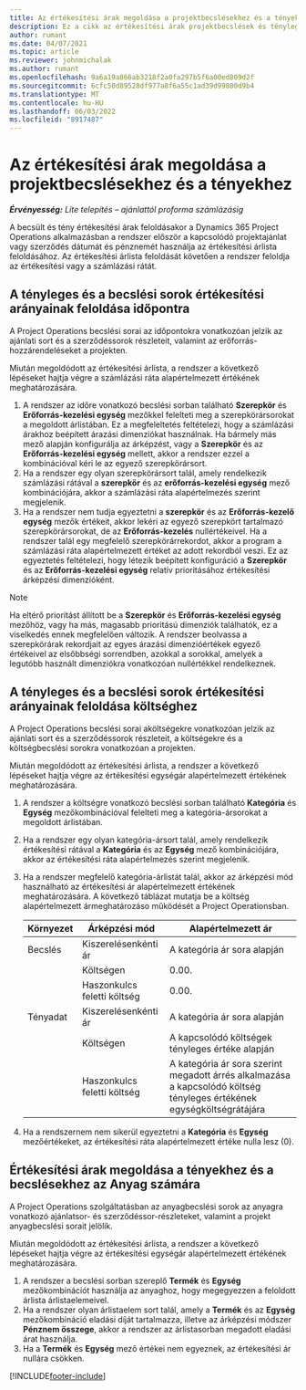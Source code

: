 ```yaml
---
title: Az értékesítési árak megoldása a projektbecslésekhez és a tényekhez
description: Ez a cikk az értékesítési árak projektbecslések és tényleges adatok alapján történő feloldásáról nyújt tájékoztatást.
author: rumant
ms.date: 04/07/2021
ms.topic: article
ms.reviewer: johnmichalak
ms.author: rumant
ms.openlocfilehash: 9a6a19a866ab3218f2a0fa297b5f6a00ed809d2f
ms.sourcegitcommit: 6cfc50d89528df977a8f6a55c1ad39d99800d9b4
ms.translationtype: MT
ms.contentlocale: hu-HU
ms.lasthandoff: 06/03/2022
ms.locfileid: "8917487"
---
```

# <a name="resolve-sales-prices-for-project-estimates-and-actuals"></a>Az értékesítési árak megoldása a projektbecslésekhez és a tényekhez

_**Érvényesség:** Lite telepítés – ajánlattól proforma számlázásig_

A becsült és tény értékesítési árak feloldásakor a Dynamics 365 Project Operations alkalmazásban a rendszer először a kapcsolódó projektajánlat vagy szerződés dátumát és pénznemét használja az értékesítési árlista feloldásához. Az értékesítési árlista feloldását követően a rendszer feloldja az értékesítési vagy a számlázási rátát.

## <a name="resolve-sales-rates-on-actual-and-estimate-lines-for-time"></a>A tényleges és a becslési sorok értékesítési arányainak feloldása időpontra

A Project Operations becslési sorai az időpontokra vonatkozóan jelzik az ajánlati sort és a szerződéssorok részleteit, valamint az erőforrás-hozzárendeléseket a projekten.

Miután megoldódott az értékesítési árlista, a rendszer a következő lépéseket hajtja végre a számlázási ráta alapértelmezett értékének meghatározására.

1. A rendszer az időre vonatkozó becslési sorban található **Szerepkör** és **Erőforrás-kezelési egység** mezőkkel felelteti meg a szerepkörársorokat a megoldott árlistában. Ez a megfeleltetés feltételezi, hogy a számlázási árakhoz beépített árazási dimenziókat használnak. Ha bármely más mező alapján konfigurálja az árképzést, vagy a **Szerepkör** és az **Erőforrás-kezelési egység** mellett, akkor a rendszer ezzel a kombinációval kéri le az egyező szerepkörársort.
2. Ha a rendszer egy olyan szerepkörársort talál, amely rendelkezik számlázási rátával a **szerepkör** és az **erőforrás-kezelési egység** mező kombinációjára, akkor a számlázási ráta alapértelmezés szerint megjelenik.
3. Ha a rendszer nem tudja egyeztetni a **szerepkör** és az **Erőforrás-kezelő egység** mezők értékeit, akkor lekéri az egyező szerepkört tartalmazó szerepkörársorokat, de az **Erőforrás-kezelés** nullértékeivel. Ha a rendszer talál egy megfelelő szerepkörárrekordot, akkor a program a számlázási ráta alapértelmezett értéket az adott rekordból veszi. Ez az egyeztetés feltételezi, hogy létezik beépített konfiguráció a **Szerepkör** és az **Erőforrás-kezelési egység** relatív prioritásához értékesítési árképzési dimenzióként.

> [!NOTE]
> Ha eltérő prioritást állított be a **Szerepkör** és **Erőforrás-kezelési egység** mezőhöz, vagy ha más, magasabb prioritású dimenziók találhatók, ez a viselkedés ennek megfelelően változik. A rendszer beolvassa a szerepkörárak rekordjait az egyes árazási dimenzióértékek egyező értékeivel az elsőbbségi sorrendben, azokkal a sorokkal, amelyek a legutóbb használt dimenziókra vonatkozóan nullértékkel rendelkeznek.

## <a name="resolve-sales-rates-on-actual-and-estimate-lines-for-expense"></a>A tényleges és a becslési sorok értékesítési arányainak feloldása költséghez

A Project Operations becslési sorai aköltségekre vonatkozóan jelzik az ajánlati sort és a szerződéssorok részleteit, a költségekre és a költségbecslési sorokra vonatkozóan a projekten.

Miután megoldódott az értékesítési árlista, a rendszer a következő lépéseket hajtja végre az értékesítési egységár alapértelmezett értékének meghatározására.

1. A rendszer a költségre vonatkozó becslési sorban található **Kategória** és **Egység** mezőkombinációval felelteti meg a kategória-ársorokat a megoldott árlistában.
2. Ha a rendszer egy olyan kategória-ársort talál, amely rendelkezik értékesítési rátával a **Kategória** és az **Egység** mező kombinációjára, akkor az értékesítési ráta alapértelmezés szerint megjelenik.
3. Ha a rendszer megfelelő kategória-árlistát talál, akkor az árképzési mód használható az értékesítési ár alapértelmezett értékének meghatározására. A következő táblázat mutatja be a költség alapértelmezett ármeghatározáso működését a Project Operationsban.

    | Környezet | Árképzési mód | Alapértelmezett ár |
    | --- | --- | --- |
    | Becslés | Kiszerelésenkénti ár | A kategória ár sora alapján |
    | &nbsp; | Költségen | 0.00. |
    | &nbsp; | Haszonkulcs feletti költség | 0.00. |
    | Tényadat | Kiszerelésenkénti ár | A kategória ár sora alapján |
    | &nbsp; | Költségen | A kapcsolódó költségek tényleges értéke alapján |
    | &nbsp; | Haszonkulcs feletti költség | A kategória ár sora szerint megadott árrés alkalmazása a kapcsolódó költség tényleges értékének egységköltségrátájára |

4. Ha a rendszernem nem sikerül egyeztetni a **Kategória** és **Egység** mezőértékeket, az értékesítési ráta alapértelmezett értéke nulla lesz (0).

## <a name="resolving-sales-rates-on-actual-and-estimate-lines-for-material"></a>Értékesítési árak megoldása a tényekhez és a becslésekhez az Anyag számára

A Project Operations szolgáltatásban az anyagbecslési sorok az anyagra vonatkozó ajánlatsor- és szerződéssor-részleteket, valamint a projekt anyagbecslési sorait jelölik.

Miután megoldódott az értékesítési árlista, a rendszer a következő lépéseket hajtja végre az értékesítési egységár alapértelmezett értékének meghatározására.

1. A rendszer a becslési sorban szereplő **Termék** és **Egység** mezőkombinációt használja az anyaghoz, hogy megegyezzen a feloldott árlista árlistaelemeivel.
2. Ha a rendszer olyan árlistaelem sort talál, amely a **Termék** és az **Egység** mezőkombináció eladási díját tartalmazza, illetve az árképzési módszer **Pénznem összege**, akkor a rendszer az árlistasorban megadott eladási árat használja.
3. Ha a **Termék** és **Egység** mező értékei nem egyeznek, az értékesítési ár nullára csökken.

[!INCLUDE[footer-include](../../includes/footer-banner.md)]
